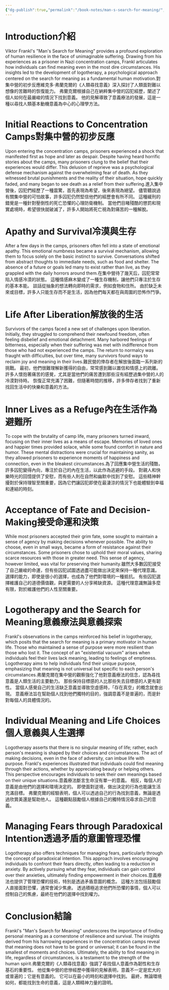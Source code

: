```yaml
---
{"dg-publish":true,"permalink":"/book-notes/man-s-search-for-meaning/","dgPassFrontmatter":true}
---
```


# Introduction介紹

Viktor Frankl's "Man's Search for Meaning" provides a profound exploration of human resilience in the face of unimaginable suffering. Drawing from his experiences as a prisoner in Nazi concentration camps, Frankl articulates how individuals can find meaning even in the most dire circumstances. His insights led to the development of logotherapy, a psychological approach centered on the search for meaning as a fundamental human motivation.對集中營的初步反應維克多·弗蘭克爾的《人類尋找意義》深入探討了人類面對難以想像的苦難時的恢復能力。 弗蘭克爾根據自己在納粹集中營的囚犯經歷，闡述了個人如何在最嚴峻的情況下找到意義。 他的見解導致了意義療法的發展，這是一種以尋找人類基本動機意義為中心的心理學方法。

# Initial Reactions to Concentration Camps對集中營的初步反應

Upon entering the concentration camps, prisoners experienced a shock that manifested first as hope and later as despair. Despite having heard horrific stories about the camps, many prisoners clung to the belief that their experiences would differ. This delusion of reprieve was a psychological defense mechanism against the overwhelming fear of death. As they witnessed brutal punishments and the reality of their situation, hope quickly faded, and many began to see death as a relief from their suffering.進入集中營後，囚犯們經歷了一種震驚，首先表現為希望，後來表現為絕望。 儘管聽說過有關集中營的可怕故事，許多囚犯仍然堅信他們的經歷會有所不同。 這種緩刑的錯覺是一種針對壓倒性的死亡恐懼的心理防衛機制。 當他們目睹殘酷的懲罰和現實處境時，希望很快就破滅了，許多人開始將死亡視為對痛苦的一種解脫。

# Apathy and Survival冷漠與生存

After a few days in the camps, prisoners often fell into a state of emotional apathy. This emotional numbness became a survival mechanism, allowing them to focus solely on the basic instinct to survive. Conversations shifted from abstract thoughts to immediate needs, such as food and shelter. The absence of a future or goals led many to exist rather than live, as they grappled with the daily horrors around them.在集中營待了幾天后，囚犯常常陷入情感冷漠的狀態。 這種情感麻木變成了一種生存機制，讓他們只專注於生存的基本本能。 談話從抽象的想法轉向即時的需求，例如食物和住所。 由於缺乏未來或目標，許多人只能生存而不是生活，因為他們每天都在與周圍的恐怖作鬥爭。

# Life After Liberation解放後的生活

Survivors of the camps faced a new set of challenges upon liberation. Initially, they struggled to comprehend their newfound freedom, often feeling disbelief and emotional detachment. Many harbored feelings of bitterness, especially when their suffering was met with indifference from those who had not experienced the camps. The return to normalcy was fraught with difficulties, but over time, many survivors found ways to reclaim joy and meaning in their lives.難民營的倖存者在解放後面臨一系列新的挑戰。 最初，他們很難理解新獲得的自由，常常感到難以置信和情感上的疏離。 許多人懷抱著痛苦的感覺，尤其是當他們的痛苦遭到那些沒有經歷過集中營的人的冷漠對待時。 恢復正常充滿了困難，但隨著時間的推移，許多倖存者找到了重新找回生活中的快樂和意義的方法。

# Inner Lives as a Refuge內在生活作為避難所

To cope with the brutality of camp life, many prisoners turned inward, focusing on their inner lives as a means of escape. Memories of loved ones and happier times provided solace, while some found comfort in nature and humor. These mental distractions were crucial for maintaining sanity, as they allowed prisoners to experience moments of happiness and connection, even in the bleakest circumstances.為了回應集中營生活的殘酷，許多囚犯變得內向，專注於自己的內在生活，以此作為逃避的手段。 對親人和快樂時光的回憶提供了安慰，而有些人則在自然和幽默中找到了安慰。 這些精神幹擾對於保持理智至關重要，因為它們讓囚犯即使在最淒涼的情況下也能體驗到幸福和連結的時刻。

# Acceptance of Fate and Decision-Making接受命運和決策

While most prisoners accepted their grim fate, some sought to maintain a sense of agency by making decisions whenever possible. The ability to choose, even in small ways, became a form of resistance against their circumstances. Some prisoners chose to uphold their moral values, sharing scarce resources with those in greater need. This sense of agency, however limited, was vital for preserving their humanity.雖然大多數囚犯接受了自己嚴峻的命運，但有些囚犯試圖透過盡可能做出決定來保持一種代理意識。 選擇的能力，即使是很小的選擇，也成為了他們對環境的一種抵抗。 有些囚犯選擇維護自己的道德價值觀，與更需要的人分享稀缺資源。 這種代理意識無論多麼有限，對於維護他們的人性至關重要。

# Logotherapy and the Search for Meaning意義療法與意義探索

Frankl's observations in the camps reinforced his belief in logotherapy, which posits that the search for meaning is a primary motivator in human life. Those who maintained a sense of purpose were more resilient than those who lost it. The concept of an "existential vacuum" arises when individuals feel their lives lack meaning, leading to feelings of emptiness. Logotherapy aims to help individuals find their unique purpose, emphasizing that meaning is not universal but specific to each person's circumstances.弗蘭克爾在集中營的觀察強化了他對意義療法的信念，認為尋找意義是人類生活的主要動力。 那些保持目標感的人比那些失去目標感的人更有韌性。 當個人感覺自己的生活缺乏意義並導致空虛感時，「存在真空」的概念就會出現。 意義療法旨在幫助個人找到他們獨特的目的，強調意義不是普遍的，而是針對每個人的具體情況的。

# Individual Meaning and Life Choices個人意義與人生選擇

Logotherapy asserts that there is no singular meaning of life; rather, each person's meaning is shaped by their choices and circumstances. The act of making decisions, even in the face of adversity, can imbue life with purpose. Frankl's experiences illustrated that individuals could find meaning through their actions, whether by appreciating beauty or helping others. This perspective encourages individuals to seek their own meanings based on their unique situations.意義療法斷言生命沒有單一的意義。 相反，每個人的意義是由他們的選擇和環境決定的。 即使面對逆境，做出決定的行為也能讓生活充滿目標。 弗蘭克爾的經驗表明，個人可以透過自己的行為找到意義，無論是透過欣賞美還是幫助他人。 這種觀點鼓勵個人根據自己的獨特情況尋求自己的意義。

# Managing Fears through Paradoxical Intention透過矛盾的意圖管理恐懼

Logotherapy also offers techniques for managing fears, particularly through the concept of paradoxical intention. This approach involves encouraging individuals to confront their fears directly, often leading to a reduction in anxiety. By actively pursuing what they fear, individuals can gain control over their anxieties, ultimately finding empowerment in their choices.意義療法也提供了管理恐懼的技術，特別是透過矛盾意圖的概念。 這種方法包括鼓勵個人直接面對恐懼，通常會減少焦慮。 透過積極追求他們所恐懼的事情，個人可以控制自己的焦慮，最終在他們的選擇中找到權力。

# Conclusion結論

Frankl's "Man's Search for Meaning" underscores the importance of finding personal meaning as a cornerstone of resilience and survival. The insights derived from his harrowing experiences in the concentration camps reveal that meaning does not have to be grand or universal; it can be found in the smallest of moments and choices. Ultimately, the ability to find meaning in life, regardless of circumstances, is a testament to the strength of the human spirit.弗蘭克爾的《人類尋找意義》強調了尋找個人意義作為韌性和生存基石的重要性。 他從集中營的悲慘經歷中獲得的見解表明，意義不一定是宏大的或普遍的；它是有意義的。 它可以在最小的時刻和選擇中找到。 最終，無論環境如何，都能找到生命的意義，這是人類精神力量的證明。
